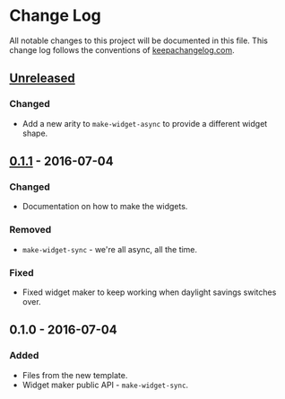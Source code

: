 # Change Log
All notable changes to this project will be documented in this file. This change log follows the conventions of [keepachangelog.com](http://keepachangelog.com/).

## [Unreleased]
### Changed
- Add a new arity to `make-widget-async` to provide a different widget shape.

## [0.1.1] - 2016-07-04
### Changed
- Documentation on how to make the widgets.

### Removed
- `make-widget-sync` - we're all async, all the time.

### Fixed
- Fixed widget maker to keep working when daylight savings switches over.

## 0.1.0 - 2016-07-04
### Added
- Files from the new template.
- Widget maker public API - `make-widget-sync`.

[Unreleased]: https://github.com/your-name/naivebayes/compare/0.1.1...HEAD
[0.1.1]: https://github.com/your-name/naivebayes/compare/0.1.0...0.1.1
